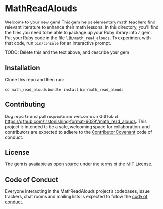 # MathReadAlouds

Welcome to your new gem! This gem helps elementary math teachers find relevant literature to enhance their math lessons. In this directory, you'll find the files you need to be able to package up your Ruby library into a gem. Put your Ruby code in the file `lib/math_read_alouds`. To experiment with that code, run `bin/console` for an interactive prompt.

TODO: Delete this and the text above, and describe your gem

## Installation

Clone this repo and then run:

```cd math_read_alouds```
```bundle install```
```bin/math_read_alouds```


## Contributing

Bug reports and pull requests are welcome on GitHub at https://github.com/'astonishing-format-6039'/math_read_alouds. This project is intended to be a safe, welcoming space for collaboration, and contributors are expected to adhere to the [Contributor Covenant](http://contributor-covenant.org) code of conduct.

## License

The gem is available as open source under the terms of the [MIT License](https://opensource.org/licenses/MIT).

## Code of Conduct

Everyone interacting in the MathReadAlouds project’s codebases, issue trackers, chat rooms and mailing lists is expected to follow the [code of conduct](https://github.com/'astonishing-format-6039'/math_read_alouds/blob/master/CODE_OF_CONDUCT.md).
